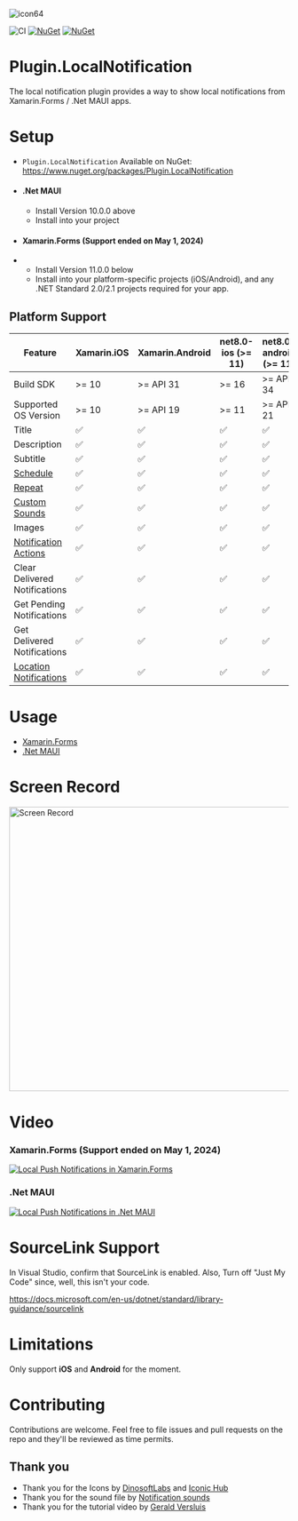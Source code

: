 ![icon64](https://user-images.githubusercontent.com/4112014/139563161-b7f3cdba-e161-4f6c-80ae-45f0253c4340.png)

![CI](https://github.com/thudugala/Plugin.LocalNotification/workflows/CI/badge.svg?branch=master)
[![NuGet](https://img.shields.io/nuget/v/Plugin.LocalNotification.svg)](https://www.nuget.org/packages/Plugin.LocalNotification/) 
[![NuGet](https://img.shields.io/nuget/dt/Plugin.LocalNotification.svg)](https://www.nuget.org/packages/Plugin.LocalNotification/)

# Plugin.LocalNotification
The local notification plugin provides a way to show local notifications from Xamarin.Forms / .Net MAUI apps.

# Setup

- `Plugin.LocalNotification` Available on NuGet: https://www.nuget.org/packages/Plugin.LocalNotification
- #### .Net MAUI
  - Install Version 10.0.0 above 
  - Install into your project
- #### Xamarin.Forms (Support ended on May 1, 2024)
- - Install Version 11.0.0 below 
  - Install into your platform-specific projects (iOS/Android), and any .NET Standard 2.0/2.1 projects required for your app.

## Platform Support

| Feature                       | Xamarin.iOS | Xamarin.Android | net8.0-ios (>= 11) | net8.0-android (>= 11) |
| ----------------------------- | ----------- | --------------- | ------------------ | ---------------------- |
| Build SDK                     | >= 10       | >= API 31       | >= 16              | >= API 34              |
| Supported OS Version          | >= 10       | >= API 19       | >= 11              | >= API 21              |
| Title                         | ✅          | ✅             | ✅                | ✅                     |
| Description                   | ✅          | ✅             | ✅                | ✅                     |
| Subtitle                      | ✅          | ✅             | ✅                | ✅                     |
| [Schedule](https://github.com/thudugala/Plugin.LocalNotification/wiki/3.-Scheduled-Android-notifications)      | ✅  | ✅ | ✅ | ✅ |
| [Repeat](https://github.com/thudugala/Plugin.LocalNotification/wiki/4.-Repeat-Notification)                    | ✅  | ✅ | ✅ | ✅ |
| [Custom Sounds](https://github.com/thudugala/Plugin.LocalNotification/wiki/Notification-with-a-Sound-File)     | ✅  | ✅ | ✅ | ✅ |
| Images                        | ✅          | ✅             | ✅                | ✅                     |
| [Notification Actions](https://github.com/thudugala/Plugin.LocalNotification/wiki/5.-Notification-with-Action) | ✅  | ✅ | ✅ | ✅ |
| Clear Delivered Notifications | ✅          | ✅             | ✅                | ✅                     |
| Get Pending Notifications     | ✅          | ✅             | ✅                | ✅                     |
| Get Delivered Notifications   | ✅          | ✅             | ✅                | ✅                     |
| [Location Notifications](https://github.com/thudugala/Plugin.LocalNotification/wiki/Location-Notifications)    | ✅  | ✅  | ✅ | ✅ |

# Usage 

- [Xamarin.Forms](https://github.com/thudugala/Plugin.LocalNotification/wiki#xamarinforms-support-ended-on-may-1-2024)
- [.Net MAUI](https://github.com/thudugala/Plugin.LocalNotification/wiki/1.-Usage-10.0.0--.Net-MAUI)

# Screen Record

<img src="https://raw.githubusercontent.com/thudugala/Plugin.LocalNotification/60c9342ba866b1af1278c273f3d41a168901e4ff/Screenshots/screenRecord.gif" alt="Screen Record"  width="512px" >

# Video

### Xamarin.Forms (Support ended on May 1, 2024)
[![Local Push Notifications in Xamarin.Forms](https://img.youtube.com/vi/-Nj_TRPlx-8/0.jpg)](https://www.youtube.com/watch?v=-Nj_TRPlx-8)

### .Net MAUI
[![Local Push Notifications in .Net MAUI](https://img.youtube.com/vi/dWdXXGa1_hI/0.jpg)](https://www.youtube.com/watch?v=dWdXXGa1_hI)

# SourceLink Support

In Visual Studio, confirm that SourceLink is enabled. 
Also, Turn off "Just My Code" since, well, this isn't your code.

https://docs.microsoft.com/en-us/dotnet/standard/library-guidance/sourcelink

# Limitations

Only support <b>iOS</b> and <b>Android</b> for the moment. 

# Contributing

Contributions are welcome.  Feel free to file issues and pull requests on the repo and they'll be reviewed as time permits.

## Thank you

- Thank you for the Icons by [DinosoftLabs](https://www.iconfinder.com/dinosoftlabs) and [Iconic Hub](https://www.iconfinder.com/iconic_hub) 
- Thank you for the sound file by [Notification sounds](https://notificationsounds.com/notification-sounds/good-things-happen-547)
- Thank you for the tutorial video by [Gerald Versluis](https://www.youtube.com/channel/UCBBZ2kXWmd8eXlHg2wEaClw)

